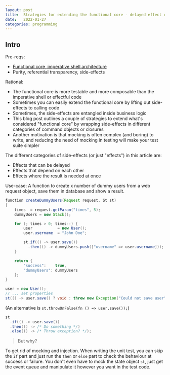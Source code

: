 ```yaml
---
layout: post
title:  Strategies for extending the functional core - delayed effect queue builder
date:   2022-01-27
categories: programming
---
```


## Intro

Pre-reqs:

* [Functional core, imperative shell architecture](https://github.com/kbilsted/Functional-core-imperative-shell/blob/master/README.md)
* Purity, referential transparency, side-effects

Rational:

* The functional core is more testable and more composable than the imperative shell or effectful code
* Sometimes you can easily extend the functional core by lifting out side-effects to calling code
* Sometimes, the side-effects are entangled inside business logic
* This blog post outlines a couple of strategies to extend what's considered "functional core" by wrapping side-effects in different categories of command objects or closures
* Another motivation is that mocking is often complex (and boring) to write, and reducing the need of mocking in testing will make your test suite simpler

The different categories of side-effects (or just "effects") in this article are:

* Effects that can be delayed
* Effects that depend on each other
* Effects where the result is needed at once

Use-case: A function to create x number of dummy users from a web request object, save them in database and show a result.

```java
function createDummyUsers(Request request, St st)
{
    times  = request.getParam("times", 5);
    dummyUsers = new Stack();

    for (; times > 0; times--) {
        user           = new User();
        user.username  = "John Doe";

        st.if(() -> user.save())
          .then(() -> dummyUsers.push(["username" => user.username]));
    }

    return {
        "success":    true,
        "dummyUsers": dummyUsers
    };
}

```

```java
user = new User();
// ... set properties
st(() -> user.save() ? void : throw new Exception("Could not save user"));
```

(An alternative is `st.throwOnFalse(fn () => user.save());`)

```java
st
  .if(() -> user.save())
  .then(() -> /* Do something */)
  .else(() -> /* Throw exception? */);
```

> But why?

To get rid of mocking and injection.  When writing the unit test, you can skip the `if` part and just run the `then` or `else` part to check the behaviour at success or failure. You don't even have to mock the state object `st`, just get the event queue and manipulate it however you want in the test code.
